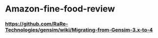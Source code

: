 # Amazon-fine-food-review 

### https://github.com/RaRe-Technologies/gensim/wiki/Migrating-from-Gensim-3.x-to-4
